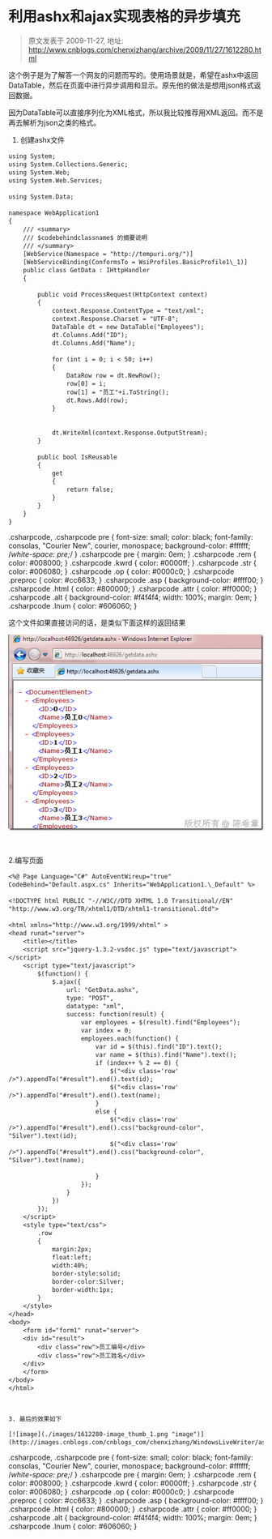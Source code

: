 # 利用ashx和ajax实现表格的异步填充 
> 原文发表于 2009-11-27, 地址: http://www.cnblogs.com/chenxizhang/archive/2009/11/27/1612280.html 


这个例子是为了解答一个网友的问题而写的。使用场景就是，希望在ashx中返回DataTable，然后在页面中进行异步调用和显示。原先他的做法是想用json格式返回数据。

 因为DataTable可以直接序列化为XML格式，所以我比较推荐用XML返回。而不是再去解析为json之类的格式。

 1. 创建ashx文件


```
using System;
using System.Collections.Generic;
using System.Web;
using System.Web.Services;

using System.Data;

namespace WebApplication1
{
    /// <summary>
    /// $codebehindclassname$ 的摘要说明
    /// </summary>
    [WebService(Namespace = "http://tempuri.org/")]
    [WebServiceBinding(ConformsTo = WsiProfiles.BasicProfile1\_1)]
    public class GetData : IHttpHandler
    {

        public void ProcessRequest(HttpContext context)
        {
            context.Response.ContentType = "text/xml";
            context.Response.Charset = "UTF-8";
            DataTable dt = new DataTable("Employees");
            dt.Columns.Add("ID");
            dt.Columns.Add("Name");

            for (int i = 0; i < 50; i++)
            {
                DataRow row = dt.NewRow();
                row[0] = i;
                row[1] = "员工"+i.ToString();
                dt.Rows.Add(row);
            }


            dt.WriteXml(context.Response.OutputStream);
        }

        public bool IsReusable
        {
            get
            {
                return false;
            }
        }
    }
}

```

.csharpcode, .csharpcode pre
{
 font-size: small;
 color: black;
 font-family: consolas, "Courier New", courier, monospace;
 background-color: #ffffff;
 /*white-space: pre;*/
}
.csharpcode pre { margin: 0em; }
.csharpcode .rem { color: #008000; }
.csharpcode .kwrd { color: #0000ff; }
.csharpcode .str { color: #006080; }
.csharpcode .op { color: #0000c0; }
.csharpcode .preproc { color: #cc6633; }
.csharpcode .asp { background-color: #ffff00; }
.csharpcode .html { color: #800000; }
.csharpcode .attr { color: #ff0000; }
.csharpcode .alt 
{
 background-color: #f4f4f4;
 width: 100%;
 margin: 0em;
}
.csharpcode .lnum { color: #606060; }

这个文件如果直接访问的话，是类似下面这样的返回结果


[![image](./images/1612280-image_thumb.png "image")](http://images.cnblogs.com/cnblogs_com/chenxizhang/WindowsLiveWriter/ashxajax_11484/image_2.png) 


 


2.编写页面


```
<%@ Page Language="C#" AutoEventWireup="true" CodeBehind="Default.aspx.cs" Inherits="WebApplication1.\_Default" %>

<!DOCTYPE html PUBLIC "-//W3C//DTD XHTML 1.0 Transitional//EN" "http://www.w3.org/TR/xhtml1/DTD/xhtml1-transitional.dtd">

<html xmlns="http://www.w3.org/1999/xhtml" >
<head runat="server">
    <title></title>
    <script src="jquery-1.3.2-vsdoc.js" type="text/javascript"></script>
    <script type="text/javascript">
        $(function() {
            $.ajax({
                url: "GetData.ashx",
                type: "POST",
                datatype: "xml",
                success: function(result) {
                    var employees = $(result).find("Employees");
                    var index = 0;
                    employees.each(function() {
                        var id = $(this).find("ID").text();
                        var name = $(this).find("Name").text();
                        if (index++ % 2 == 0) {
                            $("<div class='row' />").appendTo("#result").end().text(id);
                            $("<div class='row' />").appendTo("#result").end().text(name);
                        }
                        else {
                            $("<div class='row' />").appendTo("#result").end().css("background-color", "Silver").text(id);
                            $("<div class='row' />").appendTo("#result").end().css("background-color", "Silver").text(name);
                            
                        }
                    });
                }
            })
        });
    </script>
    <style type="text/css">
        .row
        {
            margin:2px;
            float:left;
            width:40%;
            border-style:solid;
            border-color:Silver;
            border-width:1px;
        }
    </style>
</head>
<body>
    <form id="form1" runat="server">
    <div id="result">
        <div class="row">员工编号</div>
        <div class="row">员工姓名</div>
    </div>
    </form>
</body>
</html>

```

```
 
```

```
3. 最后的效果如下
```

```
[![image](./images/1612280-image_thumb_1.png "image")](http://images.cnblogs.com/cnblogs_com/chenxizhang/WindowsLiveWriter/ashxajax_11484/image_4.png) 
```

.csharpcode, .csharpcode pre
{
 font-size: small;
 color: black;
 font-family: consolas, "Courier New", courier, monospace;
 background-color: #ffffff;
 /*white-space: pre;*/
}
.csharpcode pre { margin: 0em; }
.csharpcode .rem { color: #008000; }
.csharpcode .kwrd { color: #0000ff; }
.csharpcode .str { color: #006080; }
.csharpcode .op { color: #0000c0; }
.csharpcode .preproc { color: #cc6633; }
.csharpcode .asp { background-color: #ffff00; }
.csharpcode .html { color: #800000; }
.csharpcode .attr { color: #ff0000; }
.csharpcode .alt 
{
 background-color: #f4f4f4;
 width: 100%;
 margin: 0em;
}
.csharpcode .lnum { color: #606060; }
 